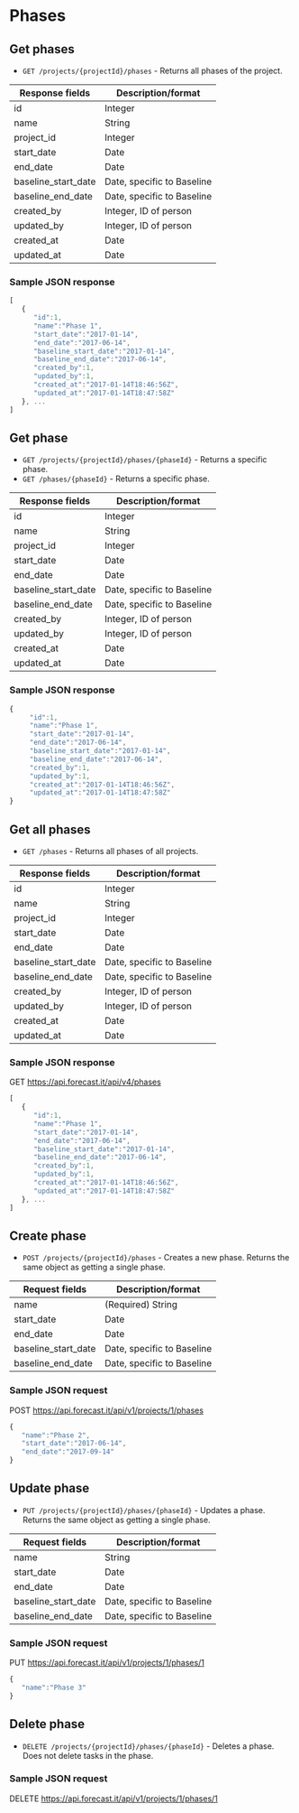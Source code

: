 # Phases

## Get phases

- `GET /projects/{projectId}/phases` - Returns all phases of the project.

| Response fields     | Description/format         |
| ------------------- | -------------------------- |
| id                  | Integer                    |
| name                | String                     |
| project_id          | Integer                    |
| start_date          | Date                       |
| end_date            | Date                       |
| baseline_start_date | Date, specific to Baseline |
| baseline_end_date   | Date, specific to Baseline |
| created_by          | Integer, ID of person      |
| updated_by          | Integer, ID of person      |
| created_at          | Date                       |
| updated_at          | Date                       |

### Sample JSON response

```javascript
[
   {
      "id":1,
      "name":"Phase 1",
      "start_date":"2017-01-14",
      "end_date":"2017-06-14",
      "baseline_start_date":"2017-01-14",
      "baseline_end_date":"2017-06-14",
      "created_by":1,
      "updated_by":1,
      "created_at":"2017-01-14T18:46:56Z",
      "updated_at":"2017-01-14T18:47:58Z"
   }, ...
]
```

## Get phase

- `GET /projects/{projectId}/phases/{phaseId}` - Returns a specific phase.
- `GET /phases/{phaseId}` - Returns a specific phase.

| Response fields     | Description/format         |
| ------------------- | -------------------------- |
| id                  | Integer                    |
| name                | String                     |
| project_id          | Integer                    |
| start_date          | Date                       |
| end_date            | Date                       |
| baseline_start_date | Date, specific to Baseline |
| baseline_end_date   | Date, specific to Baseline |
| created_by          | Integer, ID of person      |
| updated_by          | Integer, ID of person      |
| created_at          | Date                       |
| updated_at          | Date                       |

### Sample JSON response

```javascript
{
     "id":1,
     "name":"Phase 1",
     "start_date":"2017-01-14",
     "end_date":"2017-06-14",
     "baseline_start_date":"2017-01-14",
     "baseline_end_date":"2017-06-14",
     "created_by":1,
     "updated_by":1,
     "created_at":"2017-01-14T18:46:56Z",
     "updated_at":"2017-01-14T18:47:58Z"
}
```

## Get all phases

- `GET /phases` - Returns all phases of all projects.

| Response fields     | Description/format         |
| ------------------- | -------------------------- |
| id                  | Integer                    |
| name                | String                     |
| project_id          | Integer                    |
| start_date          | Date                       |
| end_date            | Date                       |
| baseline_start_date | Date, specific to Baseline |
| baseline_end_date   | Date, specific to Baseline |
| created_by          | Integer, ID of person      |
| updated_by          | Integer, ID of person      |
| created_at          | Date                       |
| updated_at          | Date                       |

### Sample JSON response

GET https://api.forecast.it/api/v4/phases

```javascript
[
   {
      "id":1,
      "name":"Phase 1",
      "start_date":"2017-01-14",
      "end_date":"2017-06-14",
      "baseline_start_date":"2017-01-14",
      "baseline_end_date":"2017-06-14",
      "created_by":1,
      "updated_by":1,
      "created_at":"2017-01-14T18:46:56Z",
      "updated_at":"2017-01-14T18:47:58Z"
   }, ...
]
```

## Create phase

- `POST /projects/{projectId}/phases` - Creates a new phase. Returns the same object as getting a single phase.

| Request fields      | Description/format         |
| ------------------- | -------------------------- |
| name                | (Required) String          |
| start_date          | Date                       |
| end_date            | Date                       |
| baseline_start_date | Date, specific to Baseline |
| baseline_end_date   | Date, specific to Baseline |

### Sample JSON request

POST https://api.forecast.it/api/v1/projects/1/phases

```javascript
{
   "name":"Phase 2",
   "start_date":"2017-06-14",
   "end_date":"2017-09-14"
}
```

## Update phase

- `PUT /projects/{projectId}/phases/{phaseId}` - Updates a phase. Returns the same object as getting a single phase.

| Request fields      | Description/format         |
| ------------------- | -------------------------- |
| name                | String          |
| start_date          | Date                       |
| end_date            | Date                       |
| baseline_start_date | Date, specific to Baseline |
| baseline_end_date   | Date, specific to Baseline |

### Sample JSON request

PUT https://api.forecast.it/api/v1/projects/1/phases/1

```javascript
{
   "name":"Phase 3"
}
```

## Delete phase

- `DELETE /projects/{projectId}/phases/{phaseId}` - Deletes a phase. Does not delete tasks in the phase.

### Sample JSON request

DELETE https://api.forecast.it/api/v1/projects/1/phases/1
